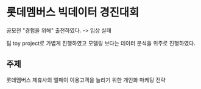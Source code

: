 # 롯데멤버스 빅데이터 경진대회
공모전 "경험을 위해" 출전하였다. -> 입상 실패

팀 toy project로 가볍게 진행하였고 모델링 보다는 데이터 분석을 위주로 진행하였다.

## 주제
롯데멤버스 제휴사의 엘페이 이용고객을 늘리기 위한 개인화 마케팅 전략
